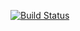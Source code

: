 [![Build Status](https://app.travis-ci.com/TimurSadriev/laba_2_SadGurYun.svg?branch=master)](https://app.travis-ci.com/TimurSadriev/laba_2_SadGurYun)
